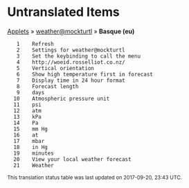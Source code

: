 # Untranslated Items
[Applets](../../../README.md) &#187; [weather@mockturtl](../README.md) &#187; **Basque (eu)**

       1	Refresh
       2	Settings for weather@mockturtl
       3	Set the keybinding to call the menu
       4	http://woeid.rosselliot.co.nz/
       5	Vertical orientation
       6	Show high temperature first in forecast
       7	Display time in 24 hour format
       8	Forecast length
       9	days
      10	Atmospheric pressure unit
      11	psi
      12	atm
      13	kPa
      14	Pa
      15	mm Hg
      16	at
      17	mbar
      18	in Hg
      19	minutes
      20	View your local weather forecast
      21	Weather

<sup>This translation status table was last updated on 2017-09-20, 23:43 UTC.</sup>
